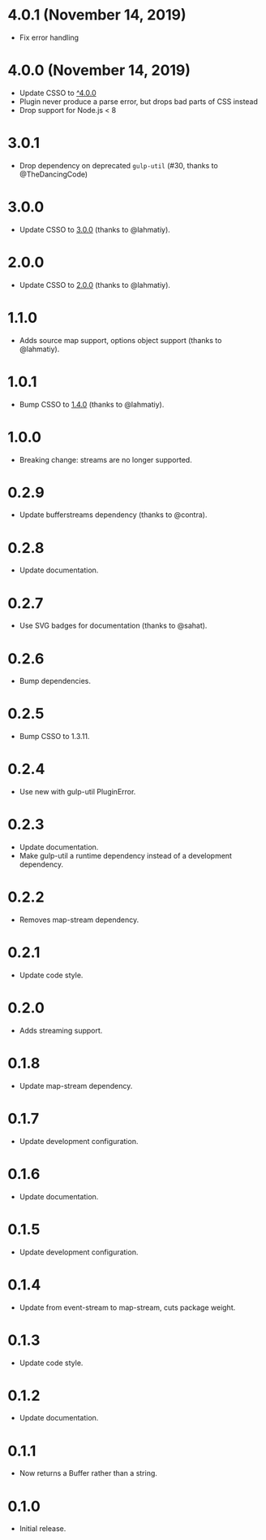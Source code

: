 # 4.0.1 (November 14, 2019)

* Fix error handling

# 4.0.0 (November 14, 2019)

* Update CSSO to [^4.0.0](https://github.com/css/csso/releases/tag/v4.0.0)
* Plugin never produce a parse error, but drops bad parts of CSS instead
* Drop support for Node.js < 8

# 3.0.1

* Drop dependency on deprecated `gulp-util` (#30, thanks to @TheDancingCode)

# 3.0.0

* Update CSSO to [3.0.0](https://github.com/css/csso/releases/tag/v3.0.0) (thanks to @lahmatiy).

# 2.0.0

* Update CSSO to [2.0.0](https://github.com/css/csso/releases/tag/v2.0.0) (thanks to @lahmatiy).

# 1.1.0

* Adds source map support, options object support (thanks to @lahmatiy).

# 1.0.1

* Bump CSSO to [1.4.0](https://github.com/css/csso/releases/tag/v1.4.0) (thanks to @lahmatiy).

# 1.0.0

* Breaking change: streams are no longer supported.

# 0.2.9

* Update bufferstreams dependency (thanks to @contra).

# 0.2.8

* Update documentation.

# 0.2.7

* Use SVG badges for documentation (thanks to @sahat).

# 0.2.6

* Bump dependencies.

# 0.2.5

* Bump CSSO to 1.3.11.

# 0.2.4

* Use new with gulp-util PluginError.

# 0.2.3

* Update documentation.
* Make gulp-util a runtime dependency instead of a development dependency.

# 0.2.2

* Removes map-stream dependency.

# 0.2.1

* Update code style.

# 0.2.0

* Adds streaming support.

# 0.1.8

* Update map-stream dependency.

# 0.1.7

* Update development configuration.

# 0.1.6

* Update documentation.

# 0.1.5

* Update development configuration.

# 0.1.4

* Update from event-stream to map-stream, cuts package weight.

# 0.1.3

* Update code style.

# 0.1.2

* Update documentation.

# 0.1.1

* Now returns a Buffer rather than a string.

# 0.1.0

* Initial release.
